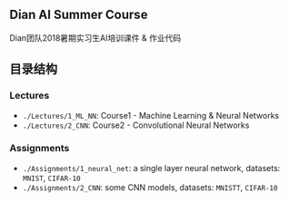 Dian AI Summer Course
---
Dian团队2018暑期实习生AI培训课件 & 作业代码

## 目录结构
### Lectures
* `./Lectures/1_ML_NN`: Course1 - Machine Learning & Neural Networks
* `./Lectures/2_CNN`: Course2 - Convolutional Neural Networks

### Assignments
* `./Assignments/1_neural_net`: a single layer neural network, datasets: `MNIST`, `CIFAR-10`
* `./Assignments/2_CNN`: some CNN models, datasets: `MNISTT`, `CIFAR-10`

